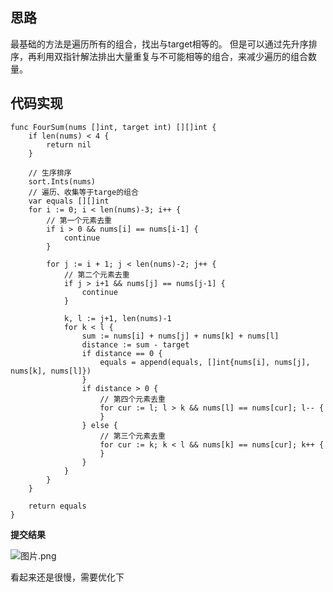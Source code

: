 ## 思路
最基础的方法是遍历所有的组合，找出与target相等的。
但是可以通过先升序排序，再利用双指针解法排出大量重复与不可能相等的组合，来减少遍历的组合数量。

## 代码实现

```golang
func FourSum(nums []int, target int) [][]int {
	if len(nums) < 4 {
		return nil
	}

	// 生序排序
	sort.Ints(nums)
	// 遍历、收集等于targe的组合
	var equals [][]int
	for i := 0; i < len(nums)-3; i++ {
		// 第一个元素去重
		if i > 0 && nums[i] == nums[i-1] {
			continue
		}

		for j := i + 1; j < len(nums)-2; j++ {
			// 第二个元素去重
			if j > i+1 && nums[j] == nums[j-1] {
				continue
			}

			k, l := j+1, len(nums)-1
			for k < l {
				sum := nums[i] + nums[j] + nums[k] + nums[l]
				distance := sum - target
				if distance == 0 {
					equals = append(equals, []int{nums[i], nums[j], nums[k], nums[l]})
				}
				if distance > 0 {
					// 第四个元素去重
					for cur := l; l > k && nums[l] == nums[cur]; l-- {
					}
				} else {
					// 第三个元素去重
					for cur := k; k < l && nums[k] == nums[cur]; k++ {
					}
				}
			}
		}
	}

	return equals
}

```
**提交结果**

![图片.png](https://pic.leetcode-cn.com/aac24745f3bab66890a70c90d0cb74832b722232f39067998e417f189e6322c7-%E5%9B%BE%E7%89%87.png)

看起来还是很慢，需要优化下

